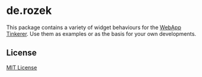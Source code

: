 # de.rozek #

This package contains a variety of widget behaviours for the [WebApp Tinkerer](https://github.com/rozek/webapp-tinkerer). Use them as examples or as the basis for your own developments.



## License ##

[MIT License](/LICENSE.md)
